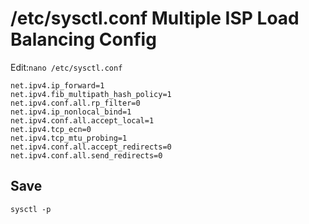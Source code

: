 # /etc/sysctl.conf Multiple ISP Load Balancing Config
Edit:`nano /etc/sysctl.conf`
```
net.ipv4.ip_forward=1
net.ipv4.fib_multipath_hash_policy=1
net.ipv4.conf.all.rp_filter=0
net.ipv4.ip_nonlocal_bind=1
net.ipv4.conf.all.accept_local=1
net.ipv4.tcp_ecn=0
net.ipv4.tcp_mtu_probing=1
net.ipv4.conf.all.accept_redirects=0
net.ipv4.conf.all.send_redirects=0
```
## Save
```
sysctl -p
```
